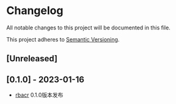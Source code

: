 # Changelog

All notable changes to this project will be documented in this file.

This project adheres to [Semantic Versioning](https://semver.org).

<!--
Note: In this file, do not use the hard wrap in the middle of a sentence for compatibility with GitHub comment style markdown rendering.
-->

## [Unreleased]

## [0.1.0] - 2023-01-16

- [rbacr](https://github.com/ZhuriLab/rbacr) 0.1.0版本发布
